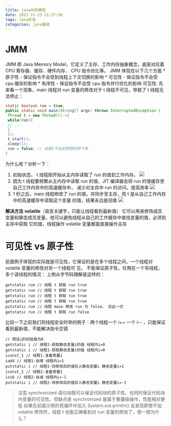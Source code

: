 ```yaml
---
title: java内存模型
date: 2021-11-23 21:27:50
tags: Java并发
categories: java基础
---
```



# JMM
JMM 即 Java Memory Model，它定义了主存、工作内存抽象概念，底层对应着 CPU 寄存器、缓存、硬件内存、
CPU 指令优化等。
JMM 体现在以下几个方面
	* 原子性 - 保证指令不会受到线程上下文切换的影响
	* 可见性 - 保证指令不会受 cpu 缓存的影响
	* 有序性 - 保证指令不会受 cpu 指令并行优化的影响
可见性:
先来看一个现象，main 线程对 run 变量的修改对于 t 线程不可见，导致了 t 线程无法停止：
```java
static boolean run = true;
public static void main(String[] args) throws InterruptedException {
 Thread t = new Thread(()->{
 while(run){
 // ....
 }
 });
 t.start();
 sleep(1);
 run = false; // 线程t不会如预想的停下来
}

```

为什么呢？分析一下：
1. 初始状态， t 线程刚开始从主内存读取了 run 的值到工作内存。
 ![](https://gitee.com/haoyumaster/imageBed/raw/master/imgs/20211123214705.png)
2. 因为 t 线程要频繁从主内存中读取 run 的值，JIT 编译器会将 run 的值缓存至自己工作内存中的高速缓存中，
减少对主存中 run 的访问，提高效率
![](https://gitee.com/haoyumaster/imageBed/raw/master/imgs/20211123214734.png)
3. 1 秒之后，main 线程修改了 run 的值，并同步至主存，而 t 是从自己工作内存中的高速缓存中读取这个变量
的值，结果永远是旧值
![](https://gitee.com/haoyumaster/imageBed/raw/master/imgs/20211123214802.png)


**解决方法**
**volatile**（易变关键字，只能让线程看到最新值）
它可以用来修饰成员变量和静态成员变量，他可以避免线程从自己的工作缓存中查找变量的值，必须到主存中获取
它的值，线程操作 volatile 变量都是直接操作主存

#  可见性 vs 原子性
前面例子体现的实际就是可见性，它保证的是在多个线程之间，一个线程对 volatile 变量的修改对另一个线程可
见， 不能保证原子性，仅用在一个写线程，多个读线程的情况： 上例从字节码理解是这样的：
```
getstatic run // 线程 t 获取 run true 
getstatic run // 线程 t 获取 run true 
getstatic run // 线程 t 获取 run true 
getstatic run // 线程 t 获取 run true 
putstatic run // 线程 main 修改 run 为 false， 仅此一次
getstatic run // 线程 t 获取 run false
```
比较一下之前我们将线程安全时举的例子：两个线程一个 i++ 一个 i-- ，只能保证看到最新值，不能解决指令交错
```
// 假设i的初始值为0 
getstatic i // 线程2-获取静态变量i的值 线程内i=0 
getstatic i // 线程1-获取静态变量i的值 线程内i=0 
iconst_1 // 线程1-准备常量1 
iadd // 线程1-自增 线程内i=1 
putstatic i // 线程1-将修改后的值存入静态变量i 静态变量i=1 
iconst_1 // 线程2-准备常量1 
isub // 线程2-自减 线程内i=-1 
putstatic i // 线程2-将修改后的值存入静态变量i 静态变量i=-1
```
>注意 synchronized 语句块既可以保证代码块的原子性，也同时保证代码块内变量的可见性。但缺点是
>synchronized 是属于重量级操作，性能相对更低
>如果在前面示例的死循环中加入 System.out.println() 会发现即使不加 volatile 修饰符，线程 t 也能正确看到对 run 变量的修改了，想一想为什么？

